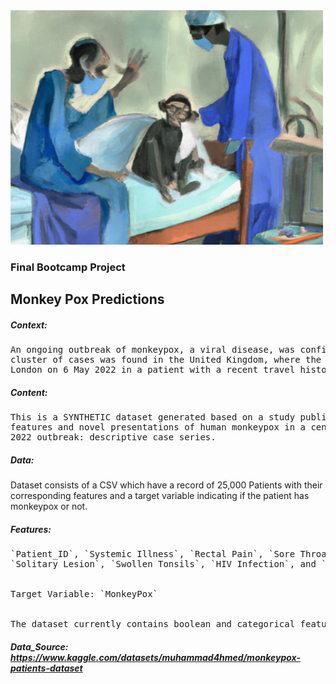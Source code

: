 <img width="500" src="https://github.com/OliverEves/final_bootcamp_project/blob/main/Data/images/cover.png">


### Final Bootcamp Project

## Monkey Pox Predictions

##### Context:
<pre>
An ongoing outbreak of monkeypox, a viral disease, was confirmed in May 2022. The initial 
cluster of cases was found in the United Kingdom, where the first case was detected in 
London on 6 May 2022 in a patient with a recent travel history from Nigeria.
</pre>

##### Content:
<pre>
This is a SYNTHETIC dataset generated based on a study published by thebmj: Clinical 
features and novel presentations of human monkeypox in a central London centre during the 
2022 outbreak: descriptive case series.
</pre>

##### Data:
</pre>
Dataset consists of a CSV which have a record of 25,000 Patients with their corresponding 
features and a target variable indicating if the patient has monkeypox or not.
</pre>

##### Features:
<pre>
`Patient_ID`, `Systemic Illness`, `Rectal Pain`, `Sore Throat`, `Penile Oedema`, `Oral Lesions`, 
`Solitary Lesion`, `Swollen Tonsils`, `HIV Infection`, and `Sexually Transmitted Infection`
<br>
Target Variable: `MonkeyPox`
<br>
The dataset currently contains boolean and categorical features.
</pre>


##### Data_Source: https://www.kaggle.com/datasets/muhammad4hmed/monkeypox-patients-dataset